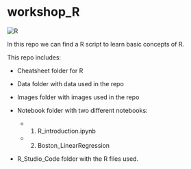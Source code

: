 # workshop_R

![R](https://github.com/AnaAGG/Understanding_R_workshop/blob/master/images/main.jpeg)

In this repo we can find a R script to learn basic concepts of R.

This repo includes:
- Cheatsheet folder for R

- Data folder with data used in the repo

- Images folder with images used in the repo
  
- Notebook folder with two different notebooks: 
  - 1. R_introduction.ipynb

  - 2. Boston_LinearRegression


- R_Studio_Code folder with the R files used. 

